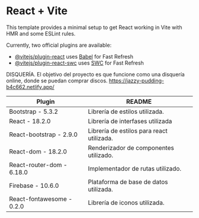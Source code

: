 # React + Vite

This template provides a minimal setup to get React working in Vite with HMR and some ESLint rules.

Currently, two official plugins are available:

- [@vitejs/plugin-react](https://github.com/vitejs/vite-plugin-react/blob/main/packages/plugin-react/README.md) uses [Babel](https://babeljs.io/) for Fast Refresh
- [@vitejs/plugin-react-swc](https://github.com/vitejs/vite-plugin-react-swc) uses [SWC](https://swc.rs/) for Fast Refresh

DISQUERÍA.
El objetivo del proyecto es que funcione como una disquería online, donde se puedan comprar discos.
https://jazzy-pudding-b4c662.netlify.app/

| Plugin | README |
| ------ | ------ |
| Bootstrap - 5.3.2 | Librería de estilos utilizada. |
| React - 18.2.0 | Librería de interfases utilizada|
| React-bootstrap - 2.9.0 | Librería de estilos para react utilizada. |
| React-dom - 18.2.0 | Renderizador de componentes utilizado. |
| React-router-dom - 6.18.0 | Implementador de rutas utilizado. |
| Firebase - 10.6.0 | Plataforma de base de datos utilizada. |
| React-fontawesome - 0.2.0| Librería de iconos utilizada. |